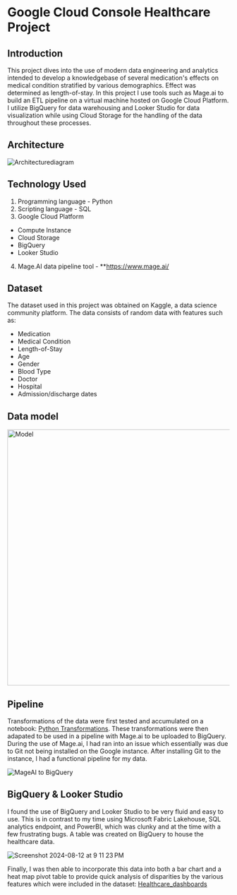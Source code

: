 # Google Cloud Console Healthcare Project

## Introduction
This project dives into the use of modern data engineering and analytics intended to develop a knowledgebase of several medication's effects on medical condition stratified by various demographics. Effect was determined as length-of-stay. In this project I use tools such as Mage.ai to build an ETL pipeline on a virtual machine hosted on Google Cloud Platform. I utilize BigQuery for data warehousing and Looker Studio for data visualization while using Cloud Storage for the handling of the data throughout these processes.

## Architecture
![Architecturediagram](https://github.com/user-attachments/assets/8bd4b1b9-7651-40b3-ab7c-a503b29d06c8)

## Technology Used
1. Programming language - Python
2. Scripting language - SQL
3. Google Cloud Platform
  - Compute Instance
  - Cloud Storage
  - BigQuery
  - Looker Studio
4. Mage.AI data pipeline tool - **https://www.mage.ai/

## Dataset
The dataset used in this project was obtained on Kaggle, a data science community platform. The data consists of random data with features such as:
  - Medication
  - Medical Condition
  - Length-of-Stay
  - Age
  - Gender
  - Blood Type
  - Doctor
  - Hospital
  - Admission/discharge dates


## Data model
<img width="580" alt="Model" src="https://github.com/user-attachments/assets/c15d4118-fe24-408e-9c48-ef816a578d9e">

## Pipeline
Transformations of the data were first tested and accumulated on a notebook: [Python Transformations](https://github.com/TAtnip/portfolio/blob/51bbf7a5a942944dab176a722ff206ab7db8a101/Google%20Cloud%20Console%20Healthcare/Hospital%20Admission%20Data%20Transformation.ipynb). These transformations were then adapated to be used in a pipeline with Mage.ai to be uploaded to BigQuery. During the use of Mage.ai, I had ran into an issue which essentially was due to Git not being installed on the Google instance. After installing Git to the instance, I had a functional pipeline for my data.

![MageAI to BigQuery](https://github.com/user-attachments/assets/cb501b6e-0dfc-4979-8a63-e284c434a0df)

## BigQuery & Looker Studio
I found the use of BigQuery and Looker Studio to be very fluid and easy to use. This is in contrast to my time using Microsoft Fabric Lakehouse, SQL analytics endpoint, and PowerBI, which was clunky and at the time with a few frustrating bugs. A table was created on BigQuery to house the healthcare data.

![Screenshot 2024-08-12 at 9 11 23 PM](https://github.com/user-attachments/assets/e6121589-4c71-4412-a26a-f3231aca2029)

Finally, I was then able to incorporate this data into both a bar chart and a heat map pivot table to provide quick analysis of disparities by the various features which were included in the dataset: [Healthcare_dashboards](https://github.com/user-attachments/files/16593645/Hospital_dashboard.pdf)




